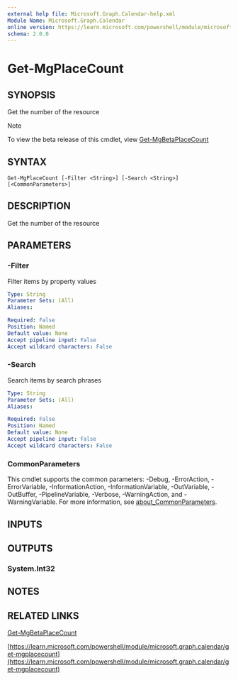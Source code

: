```yaml
---
external help file: Microsoft.Graph.Calendar-help.xml
Module Name: Microsoft.Graph.Calendar
online version: https://learn.microsoft.com/powershell/module/microsoft.graph.calendar/get-mgplacecount
schema: 2.0.0
---
```


# Get-MgPlaceCount

## SYNOPSIS
Get the number of the resource

> [!NOTE]
> To view the beta release of this cmdlet, view [Get-MgBetaPlaceCount](/powershell/module/Microsoft.Graph.Beta.Calendar/Get-MgBetaPlaceCount?view=graph-powershell-beta)

## SYNTAX

```
Get-MgPlaceCount [-Filter <String>] [-Search <String>] [<CommonParameters>]
```

## DESCRIPTION
Get the number of the resource

## PARAMETERS

### -Filter
Filter items by property values

```yaml
Type: String
Parameter Sets: (All)
Aliases:

Required: False
Position: Named
Default value: None
Accept pipeline input: False
Accept wildcard characters: False
```

### -Search
Search items by search phrases

```yaml
Type: String
Parameter Sets: (All)
Aliases:

Required: False
Position: Named
Default value: None
Accept pipeline input: False
Accept wildcard characters: False
```

### CommonParameters
This cmdlet supports the common parameters: -Debug, -ErrorAction, -ErrorVariable, -InformationAction, -InformationVariable, -OutVariable, -OutBuffer, -PipelineVariable, -Verbose, -WarningAction, and -WarningVariable. For more information, see [about_CommonParameters](http://go.microsoft.com/fwlink/?LinkID=113216).

## INPUTS

## OUTPUTS

### System.Int32
## NOTES

## RELATED LINKS
[Get-MgBetaPlaceCount](/powershell/module/Microsoft.Graph.Beta.Calendar/Get-MgBetaPlaceCount?view=graph-powershell-beta)

[https://learn.microsoft.com/powershell/module/microsoft.graph.calendar/get-mgplacecount](https://learn.microsoft.com/powershell/module/microsoft.graph.calendar/get-mgplacecount)



